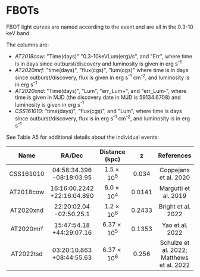 # FBOTs

FBOT light curves are named according to the event and are all in the 0.3-10 keV band.

The columns are:
- _AT2018cow_: "Time(days)" "0.3-10keVLum(erg)/s", and "Err", where time is in days since outburst/discovery and luminosity is given in erg s<sup>-1</sup>
- _AT2020mrf_: "time(days)", "flux(cgs)", "lum(cgs)" where time is in days since outburst/discovery, flux is given in erg s<sup>-1</sup> cm<sup>-2</sup>, and luminosity is in erg s<sup>-1</sup>
- _AT2020xnd_: "Time(days)", "Lum", "err_Lum+", and "err_Lum-", where time is given in MJD (the discovery date in MJD is 59134.6708) and luminosity is given in erg s<sup>-1</sup>
- _CSS161010_: "time(days)", "flux(cgs)", and "Lum", where time is days since outburst/discovery, flux is in erg s<sup>-1</sup> cm<sup>-2</sup>, and luminosity is in erg s<sup>-1</sup>

See Table A5 for additional details about the individual events:

|Name | RA/Dec | Distance (kpc) | z | References|
| :---: | :---: | :---: | :---: | :---: |
|CSS161010 | 04:58:34.396 -08:18:03.95 | $1.5 \times 10^5$ | 0.034 | Coppejans et al. 2020|
|AT2018cow | 16:16:00.2242 +22:16:04.890 | $6.0 \times 10^4$ | 0.0141 | Margutti et al. 2019|
|AT2020xnd | 22:20:02.04 -02:50:25.1 | $1.2 \times 10^6$ | 0.2433 | Bright et al. 2022|
|AT2020mrf | 15:47:54.18 +44:29:07.16 | $6.37\times 10^5$ | 0.1353 | Yao et al. 2022|
|AT2022tsd | 03:20:10.863 +08:44:55.63 | $6.37\times 10^6$ | 0.256 | Schulze et al. 2022; Matthews et al. 2022|

